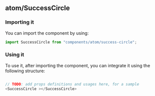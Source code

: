 ## atom/SuccessCircle

<!-- TODO: add a description here! -->

### Importing it

You can import the component by using:

```js
import SuccessCircle from "components/atom/success-circle";
```

### Using it

To use it, after importing the component, you can integrate it using the following structure:

```js

// TODO: add props definitions and usages here, for a sample
<SuccessCircle ></SuccessCircle>

```